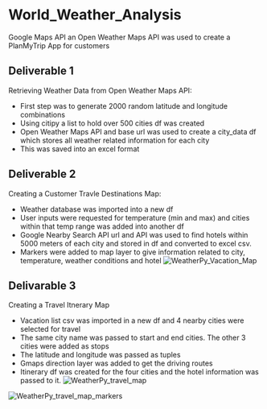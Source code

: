 # World_Weather_Analysis
Google Maps API an Open Weather Maps API was used to create a PlanMyTrip App for customers
## Deliverable 1
Retrieving Weather Data from Open Weather Maps API:
 - First step was to generate 2000 random latitude and longitude combinations
 - Using citipy a list to hold over 500 cities df was created
 - Open Weather Maps API and base url was used to create a city_data df which stores all weather related information for each city
 - This was saved into an excel format
## Deliverable 2
Creating a Customer Travle Destinations Map:
 - Weather database was imported into a new df
 - User inputs were requested for temperature (min and max) and cities within that temp range was added into another df
 - Google Nearby Search API url and API was used to find hotels within 5000 meters of each city and stored in df and converted to excel csv.
 - Markers were added to map layer to give information related to city, temperature, weather conditions and hotel
![WeatherPy_Vacation_Map](https://user-images.githubusercontent.com/84694664/128639580-7b13c591-1ee2-4e8f-a8cf-43ecef07497d.PNG)

## Delivarable 3
Creating a Travel Itnerary Map
 - Vacation list csv was imported in a new df and 4 nearby cities were selected for travel
 - The same city name was passed to start and end cities. The other 3 cities were added as stops
 - The latitude and longitude was passed as tuples
 - Gmaps direction layer was added to get the driving routes
 - Itinerary df was created for the four cities and the hotel information was passed to it.
![WeatherPy_travel_map](https://user-images.githubusercontent.com/84694664/128639682-5fbd30a2-cbd9-4f49-9f2c-07902e517c62.PNG)

![WeatherPy_travel_map_markers](https://user-images.githubusercontent.com/84694664/128639684-a12abb56-7695-4953-ab2d-b16dbddb3906.PNG)
